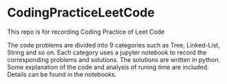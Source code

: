 # CodingPracticeLeetCode
This repo is for recording Coding Practice of Leet Code  

The code problems are divided into 9 categories such as Tree, Linked-List, String and so on. Each category uses a jupyter notebook to record the corresponding problems and solutions. The solutions are written in python. Some explanation of the code and analysis of runing time are included. Details can be found in the notebooks.
